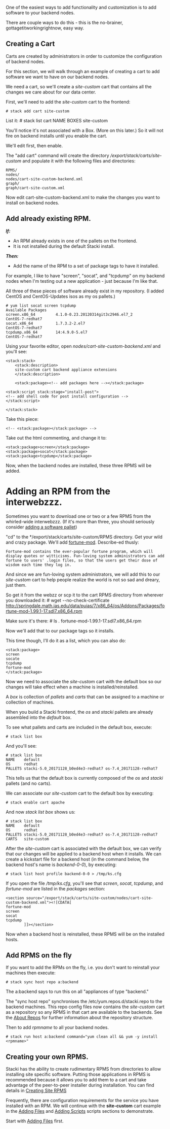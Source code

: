 One of the easiest ways to add functionality and customization is to add software to your backend nodes.

There are couple ways to do this - this is the no-brainer, gottagetitworkingrightnow, easy way.

## Creating a Cart

Carts are created by administrators in order to customize the configuration of backend nodes.

For this section, we will walk through an example of creating a cart to
add software we want to have on our backend nodes.

We need a cart, so we'll create a *site-custom* cart that contains all the changes we care about for our data center.

First, we'll need to add the *site-custom* cart to the frontend:

	# stack add cart site-custom

List it:
	# stack list cart
	NAME        BOXES
	site-custom

You'll notice it's not associated with a Box. (More on this later.) So it will not fire on backend installs until you enable the cart.

We'll edit first, then enable.

The "add cart" command will create the directory */export/stack/carts/site-custom* and populate it with the following files and directories:

```
RPMS/
nodes/
nodes/cart-site-custom-backend.xml
graph/
graph/cart-site-custom.xml
```

Now edit cart-site-custom-backend.xml to make the changes you want to install on backend nodes.

## Add already existing RPM.

***If:***
* An RPM already exists in one of the pallets on the frontend.
* It is not installed during the default Stacki install.


***Then:***
* Add the name of the RPM to a set of package tags to have it installed.

For example, I like to have "screen", "socat", and "tcpdump" on my backend nodes when I'm testing out a new application - just because I'm like that.

All three of these pieces of software already exist in my repository. (I added CentOS and CentOS-Updates isos as my os pallets.)

```
# yum list socat screen tcpdump
Available Packages
screen.x86_64         4.1.0-0.23.20120314git3c2946.el7_2        CentOS-7-redhat7
socat.x86_64          1.7.3.2-2.el7                             CentOS-7-redhat7
tcpdump.x86_64        14:4.9.0-5.el7                            CentOS-7-redhat7
```

Using your favorite editor, open *nodes/cart-site-custom-backend.xml* and you'll see:

```
<stack:stack>
	<stack:description>
	site-custom cart backend appliance extensions
	</stack:description>

	<stack:package><!-- add packages here --></stack:package>

<stack:script stack:stage="install-post">
<!-- add shell code for post install configuration -->
</stack:script>

</stack:stack>
```

Take this piece:

```
<!-- <stack:package></stack:package> -->
```

Take out the html commenting, and change it to:

```
<stack:package>screen</stack:package>
<stack:package>socat</stack:package>
<stack:package>tcpdump</stack:package>
```

Now, when the backend nodes are installed, these three RPMS will be added.

# Adding an RPM from the interwebzzz.

Sometimes you want to download one or two or a few RPMS from the whirled-wide interwebzzz. (If it's more than three, you should seriously consider [adding a software pallet](Adding-Software-Pallets))

"cd" to the */export/stack/carts/site-custom/RPMS directory. Get your wild and crazy package. We'll add [fortune-mod](https://centos.pkgs.org/7/puias-x86_64/fortune-mod-1.99.1-17.sdl7.x86_64.rpm.html). Describe-ed thusly:


	Fortune-mod contains the ever-popular fortune program, which will
	display quotes or witticisms. Fun-loving system administrators can add
	fortune to users' .login files, so that the users get their dose of
	wisdom each time they log in.

And since we are fun-loving system administrators, we will add this to our *site-custom* cart to help people realize the world is not so sad and dreary, just them.

So get it from the webzz or scp it to the cart RPMS directory from wherever you downloaded it:
	# wget --no-check-certificate http://springdale.math.ias.edu/data/puias/7/x86_64/os/Addons/Packages/fortune-mod-1.99.1-17.sdl7.x86_64.rpm

Make sure it's there:
	# ls .
	fortune-mod-1.99.1-17.sdl7.x86_64.rpm


Now we'll add that to our package tags so it installs.

This time though, I'll do it as a list, which you can also do:

```
<stack:package>
screen
socate
tcpdump
fortune-mod
</stack:package>
```

Now we need to associate the *site-custom* cart with the default box so our changes will take effect when a machine is installed/reinstalled.

A *box* is collection of *pallets* and *carts* that can be assigned to a machine or collection of machines.

When you build a Stacki frontend, the *os* and *stacki* pallets are already
assembled into the *default* box.

To see what pallets and carts are included in the default box,
execute:

	# stack list box

And you'll see:

```
# stack list box
NAME    default
OS      redhat
PALLETS stacki-5.0_20171128_b0ed4e3-redhat7 os-7.4_20171128-redhat7
```

This tells us that the default box is currently composed of the
*os* and *stacki* pallets (and no carts).

We can associate our *site-custom* cart to the default box by executing:

	# stack enable cart apache

And now *stack list box* shows us:

```
# stack list box
NAME    default
OS      redhat
PALLETS stacki-5.0_20171128_b0ed4e3-redhat7 os-7.4_20171128-redhat7
CARTS   site-custom
```

After the *site-custom* cart is associated with the default box, we can verify that our changes will be applied to a backend host when it installs.
We can create a kickstart file for a backend host (in the command below,
the backend host's name is *backend-0-0*), by executing:

	# stack list host profile backend-0-0 > /tmp/ks.cfg

If you open the file */tmp/ks.cfg*, you'll see that *screen*, *socat*, *tcpdump*, and *fortune-mod* are listed in the
*packages* section:

```
<section source="/export/stack/carts/site-custom/nodes/cart-site-custom-backend.xml"><![CDATA[
fortune-mod
screen
socat
tcpdump
        ]]></section>
```

Now when a backend host is reinstalled, these RPMS will be on the installed hosts.


## Add RPMS on the fly
If you want to add the RPMs on the fly, i.e. you don't want to reinstall your machines then execute:

	# stack sync host repo a:backend

The a:backend says to run this on all "appliances of type "backend."

The "sync host repo" synchronises the /etc/yum.repos.d/stacki.repo to the backend machines. This repo config files now contains the *site-custom* cart as a repository so any RPMS in that cart are available to the backends. See the [About Repos](About-Repos) for further information about the repository structure.

Then to add *rpmname* to all your backend nodes.

	# stack run host a:backend command="yum clean all && yum -y install <rpmname>"

## Creating your own RPMS.

Stacki has the ability to create rudimentary RPMS from directories to allow installing site specific software. Putting those applications in RPMS is recommended because it allows you to add them to a cart and take advantage of the peer-to-peer installer during installation. You can find details in [Creating Site RPMS](Creating-Site-RPMS)

Frequently, there are configuration requirements for the service you have installed with an RPM. We will continue with the **site-custom** cart example in the [Adding Files](Adding-Files) and [Adding Scripts](Adding-Scripts) scripts sections to demonstrate.

Start with [Adding Files](Adding-Files) first.
